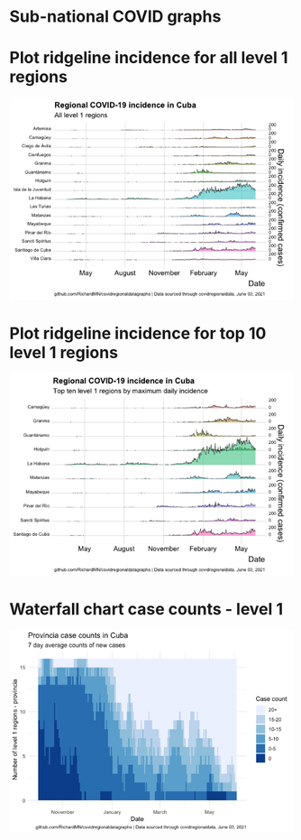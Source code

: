 Sub-national COVID graphs
================

# Plot ridgeline incidence for all level 1 regions

![](Report%20Cuba_files/figure-gfm/ridgeline-all-level-1-graphs-1.png)<!-- -->

# Plot ridgeline incidence for top 10 level 1 regions

![](Report%20Cuba_files/figure-gfm/ridgeline-top-ten-level-1-graphs-1.png)<!-- -->

# Waterfall chart case counts - level 1

![](Report%20Cuba_files/figure-gfm/waterfall-case-count-level-1-1.png)<!-- -->
